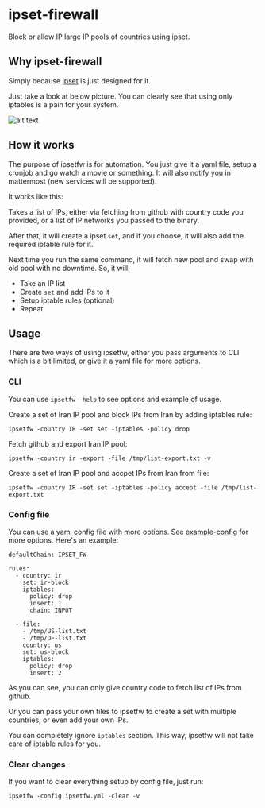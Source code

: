 # ipset-firewall
Block or allow IP large IP pools of countries using ipset.

## Why ipset-firewall

Simply because [ipset](https://ipset.netfilter.org/) is just designed for it.

Just take a look at below picture. You can clearly see that using only iptables is a pain for your system.

![alt text](https://pchaigno.github.io/assets/egress-filtering-benchmark/udp-throughput-with-jit.svg)

## How it works

The purpose of ipsetfw is for automation. You just give it a yaml file, setup a cronjob and go watch a movie or something. It will also notify you in mattermost (new services will be supported).

It works like this:

Takes a list of IPs, either via fetching from github with country code you provided, or a list of IP networks you passed to the binary.

After that, it will create a ipset `set`, and if you choose, it will also add the required iptable rule for it.

Next time you run the same command, it will fetch new pool and swap with old pool with no downtime. So, it will:

* Take an IP list
* Create `set` and add IPs to it
* Setup iptable rules (optional)
* Repeat

## Usage

There are two ways of using ipsetfw, either you pass arguments to CLI which is a bit limited,
or give it a yaml file for more options.

### CLI
You can use `ipsetfw -help` to see options and example of usage.

Create a set of Iran IP pool and block IPs from Iran by adding iptables rule:
```
ipsetfw -country IR -set set -iptables -policy drop
```

Fetch github and export Iran IP pool:
```
ipsetfw -country ir -export -file /tmp/list-export.txt -v
```

Create a set of Iran IP pool and accpet IPs from Iran from file:
```
ipsetfw -country IR -set set -iptables -policy accept -file /tmp/list-export.txt
```

### Config file

You can use a yaml config file with more options. See [example-config](example-config/ipsetfw.yml) for more options. Here's an example:

```
defaultChain: IPSET_FW

rules:
  - country: ir
    set: ir-block
    iptables:
      policy: drop
      insert: 1
      chain: INPUT

  - file:
    - /tmp/US-list.txt
    - /tmp/DE-list.txt
    country: us
    set: us-block
    iptables:
      policy: drop
      insert: 2
```

As you can see, you can only give country code to fetch list of IPs from github.

Or you can pass your own files to ipsetfw to create a set with multiple countries, or even add your own IPs.

You can completely ignore `iptables` section. This way, ipsetfw will not take care of iptable rules for you.

### Clear changes

If you want to clear everything setup by config file, just run:

```
ipsetfw -config ipsetfw.yml -clear -v
```
